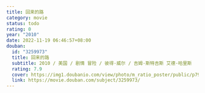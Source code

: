 ```yaml
---
title: 回来的路
category: movie
status: todo
rating: 0
year: "2010"
date: 2022-11-19 06:46:57+08:00
douban:
  id: "3259973"
  title: 回来的路
  subtitle: 2010 / 美国 / 剧情 冒险 / 彼得·威尔 / 吉姆·斯特吉斯 艾德·哈里斯
  rating: 7.9
  cover: https://img1.doubanio.com/view/photo/m_ratio_poster/public/p795122029.jpg
  link: https://movie.douban.com/subject/3259973/
---
```



